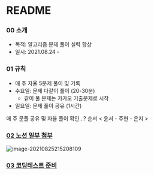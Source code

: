 # README

### 00 소개 

- 목적: 알고리즘 문제 풀이 실력 향상 
- 일시: 2021.08.24 - 



### 01 규칙

- 매 주 자율 5문제 풀이 및 기록
- 수요일: 문제 다같이 풀이 (20-30분)
  - 같이 풀 문제는 카카오 기출문제로 시작
- 일요일:  문제 풀이 공유 (1시간)

매 주 문풀 공유 및 자율 풀이 확인...? 순서 < 윤서 - 주현 - 은지 >



### [02 노션 일부 첨부](https://www.notion.so/d3e46ece0bff4d62a7c24a71660eb4a4) 

![image-20210825215208109](C:\Users\multicampus\AppData\Roaming\Typora\typora-user-images\image-20210825215208109.png)

### [03 코딩테스트 준비](https://github.com/ssw02238/algorithm-study/blob/master/%EC%BD%94%EB%94%A9%ED%85%8C%EC%8A%A4%ED%8A%B8%20%EC%A4%80%EB%B9%84.md)

